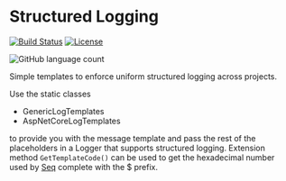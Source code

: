# Structured Logging

[![Build Status](https://dev.azure.com/kritikos/DotNet%20Libaries/_apis/build/status/kritikos-io.StructuredLogging?branchName=master)](https://dev.azure.com/kritikos/DotNet%20Libaries/_build/latest?definitionId=6&branchName=master)
[![License](https://img.shields.io/badge/License-Apache%202.0-blue.svg)](https://opensource.org/licenses/Apache-2.0)

![GitHub language count](https://img.shields.io/github/languages/count/kritikos-io/StructuredLogging)

Simple templates to enforce uniform structured logging across projects.

Use the static classes

- GenericLogTemplates
- AspNetCoreLogTemplates

to provide you with the message template and pass the rest of the placeholders in a Logger that supports structured logging. Extension method ```GetTemplateCode()``` can be used to get the hexadecimal number used by [Seq][1] complete with the $ prefix.

[1]: https://datalust.co/

